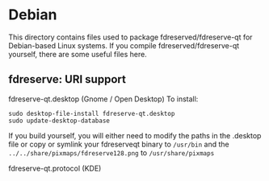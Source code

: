 
Debian
====================
This directory contains files used to package fdreserved/fdreserve-qt
for Debian-based Linux systems. If you compile fdreserved/fdreserve-qt yourself, there are some useful files here.

## fdreserve: URI support ##


fdreserve-qt.desktop  (Gnome / Open Desktop)
To install:

	sudo desktop-file-install fdreserve-qt.desktop
	sudo update-desktop-database

If you build yourself, you will either need to modify the paths in
the .desktop file or copy or symlink your fdreserveqt binary to `/usr/bin`
and the `../../share/pixmaps/fdreserve128.png` to `/usr/share/pixmaps`

fdreserve-qt.protocol (KDE)
